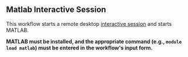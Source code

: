 ## Matlab Interactive Session
This workflow starts a remote desktop [interactive session](https://github.com/parallelworks/interactive_session/blob/main/README.md) and starts MATLAB.

**MATLAB must be installed, and the appropriate command (e.g., `module load matlab`) must be entered in the workflow's input form.**
